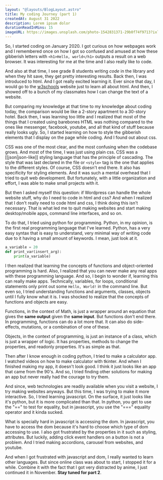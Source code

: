 ```yaml
---
layout: "@layouts/BlogLayout.astro"
title: My coding Journey (part 1)
createdAt: August 31 2022
description: Lorem ipsum dolor
durationReadInMins: 15
imageURL: https://images.unsplash.com/photo-1542831371-29b0f74f9713?ixlib=rb-1.2.1&ixid=MnwxMjA3fDB8MHxwaG90by1wYWdlfHx8fGVufDB8fHx8&auto=format&fit=crop&w=1170&q=80
---
```

So, I started coding on January 2020. I got curious on how webpages work and I remembered once on how I got so confused and amused at how these gibberish letters with `<h1>Hello, world</h1>` outputs a result on a web browser. It was interesting for me at the time and I also really like to code. 

And also at that time, I see grade 8 students writing *code* in the library and when they hit save, they get pretty interesting results. Back then, I was introduced to html. And I got really excited learning it. Ever since that day, I would go to  the [w3schools](https://w3schools.com) website just to learn all about html. And then, I showed off to a bunch of my classmates how I can change the text of a website. 

But comparing my knowledge at that time to my knowledge about coding today, the comparison would be like a 2-story apartment to a 30-story hotel. Back then, I was learning too little and I realized that most of the things that I created using barebones HTML was nothing compared to the ones like messenger, facebook, youtube, and all that kind of stuff because really looks ugly. So, I started learning on how to style the gibberish elements that I display on the page while coding. And I found out about css.

CSS was one of the most clear, and the most confusing when the codebase grows. And most of the time, I was just using plain css. CSS was a [[json|json-like]] styling language that has the principle of cascading. The style that was last declared in the file or `<style>` tag is the one that applies to the different styles. Of course, CSS doesn't end there. It also has specificity for styling elements. And it was such a mental overhead that I tried to quit web development. But fortunately, with a little organization and effort, I was able to make small projects with it.

But then I asked myself this question: if Wordpress can handle the whole website stuff, why do I need to code in html and css? And when I realized that I don't really need to code html and css, I think doing this isn't necessary. That is what led me to quit making websites and start making desktop/mobile apps, command line interfaces, and so on.

To do that, I tried using python for programming. Python, in my opinion, is the first real programming language that I've learned. Python, has a very easy syntax that is easy to understand, very minimal way of writing code due to it having a small amount of keywords. I mean, just look at it.

```python
a_variable = 20
def print_var(insert_arg):
	print(a_variable)
```

I then realized that learning the concepts of functions and object-oriented programming is hard. Also, I realized that you can never make any real apps with these programming language. And so, I begin to wonder if, learning this can really make apps. Technically, variables, for loops, conditional statements only print out some `Hello, World!` in the command line. But even so, I tried understanding functions and arguments, classes, objects until I fully know what it is. I was shocked to realize that the concepts of functions and objects are easy.

Functions, in the context of Math, is just a wrapper around an equation that gives the **same output** given the **same input**. But functions don't end there. In programming, functions can do a lot more that. It can also do side-effects, mutations, or a combination of one of these.

Objects, in the context of programming, is just an instance of a class, which is just a wrapper of logic. It has properties, methods to change the properties, and readonly properties. It's as simple as that. 

Then after I know enough in coding python, I tried to make a calculator app. I watched videos on how to make calculator with tkinter. And when I finished making my app, it doesn't look good. I think it just looks like an app that came from the 90's. And so, I tried finding other solutions for making an app but never really had the courage to try them.

And since, web technologies are readily available when you visit a website, I try making websites anyways. But this time, I was trying to make it more interactive. So, I tried learning javascript. On the surface, it just looks like it's python, but it is more complicated than that. In python, you get to use the "=\=" to test for equality, but in javascript, you use the "=\==" equality operator and it kinda sucked.

What is specially hard in javascript is accessing the dom. In javascript, you have to access the dom because it's hard to choose which type of dom accessing to use. I also got frustrated by the properties in it such as styling, attributes. But luckily, adding click event handlers on a button is not a problem. And I tried making accordions, carousel from websites, and youtube. 

And when I got frustrated with javascript and dom, I really wanted to learn other languages. But since online class was about to start, I stopped it for a while. Combine it with the fact that I got very distracted by anime, I just continued it in November. **Stay tuned for part 2**.